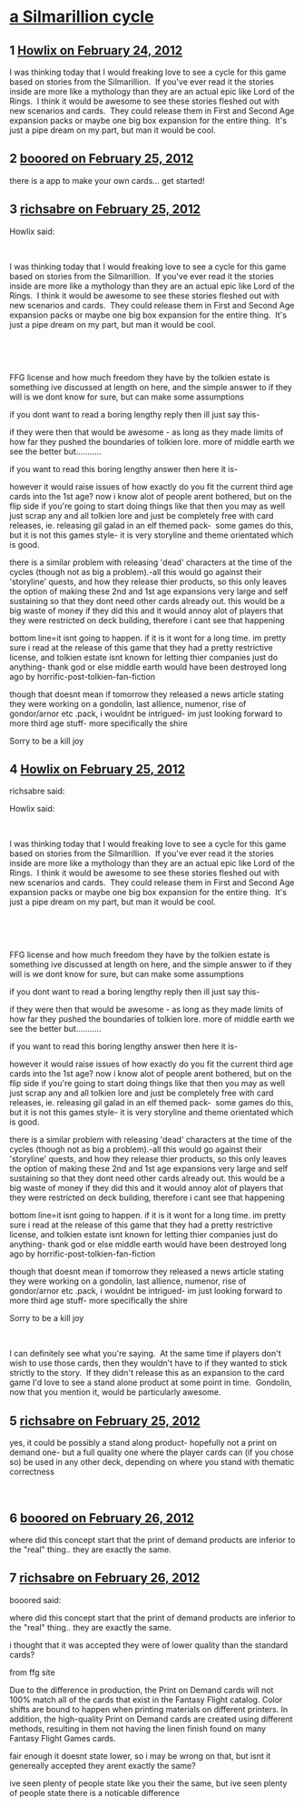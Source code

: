 # [a Silmarillion cycle](https://community.fantasyflightgames.com/topic/61000-a-silmarillion-cycle/)

## 1 [Howlix on February 24, 2012](https://community.fantasyflightgames.com/topic/61000-a-silmarillion-cycle/?do=findComment&comment=598540)

I was thinking today that I would freaking love to see a cycle for this game based on stories from the Silmarillion.  If you've ever read it the stories inside are more like a mythology than they are an actual epic like Lord of the Rings.  I think it would be awesome to see these stories fleshed out with new scenarios and cards.  They could release them in First and Second Age expansion packs or maybe one big box expansion for the entire thing.  It's just a pipe dream on my part, but man it would be cool.

## 2 [booored on February 25, 2012](https://community.fantasyflightgames.com/topic/61000-a-silmarillion-cycle/?do=findComment&comment=598560)

there is a app to make your own cards... get started!

## 3 [richsabre on February 25, 2012](https://community.fantasyflightgames.com/topic/61000-a-silmarillion-cycle/?do=findComment&comment=598610)

Howlix said:

 

I was thinking today that I would freaking love to see a cycle for this game based on stories from the Silmarillion.  If you've ever read it the stories inside are more like a mythology than they are an actual epic like Lord of the Rings.  I think it would be awesome to see these stories fleshed out with new scenarios and cards.  They could release them in First and Second Age expansion packs or maybe one big box expansion for the entire thing.  It's just a pipe dream on my part, but man it would be cool.

 

 

FFG license and how much freedom they have by the tolkien estate is something ive discussed at length on here, and the simple answer to if they will is we dont know for sure, but can make some assumptions

if you dont want to read a boring lengthy reply then ill just say this-

if they were then that would be awesome - as long as they made limits of how far they pushed the boundaries of tolkien lore. more of middle earth we see the better but...........

if you want to read this boring lengthy answer then here it is-

however it would raise issues of how exactly do you fit the current third age cards into the 1st age? now i know alot of people arent bothered, but on the flip side if you're going to start doing things like that then you may as well just scrap any and all tolkien lore and just be completely free with card releases, ie. releasing gil galad in an elf themed pack-  some games do this, but it is not this games style- it is very storyline and theme orientated which is good.

there is a similar problem with releasing 'dead' characters at the time of the cycles (though not as big a problem).-all this would go against their 'storyline' quests, and how they release thier products, so this only leaves the option of making these 2nd and 1st age expansions very large and self sustaining so that they dont need other cards already out. this would be a big waste of money if they did this and it would annoy alot of players that they were restricted on deck building, therefore i cant see that happening

bottom line=it isnt going to happen. if it is it wont for a long time. im pretty sure i read at the release of this game that they had a pretty restrictive license, and tolkien estate isnt known for letting thier companies just do anything- thank god or else middle earth would have been destroyed long ago by horrific-post-tolkien-fan-fiction

though that doesnt mean if tomorrow they released a news article stating they were working on a gondolin, last allience, numenor, rise of gondor/arnor etc .pack, i wouldnt be intrigued- im just looking forward to more third age stuff- more specifically the shire

Sorry to be a kill joy

## 4 [Howlix on February 25, 2012](https://community.fantasyflightgames.com/topic/61000-a-silmarillion-cycle/?do=findComment&comment=598676)

richsabre said:

Howlix said:

 

I was thinking today that I would freaking love to see a cycle for this game based on stories from the Silmarillion.  If you've ever read it the stories inside are more like a mythology than they are an actual epic like Lord of the Rings.  I think it would be awesome to see these stories fleshed out with new scenarios and cards.  They could release them in First and Second Age expansion packs or maybe one big box expansion for the entire thing.  It's just a pipe dream on my part, but man it would be cool.

 

 

FFG license and how much freedom they have by the tolkien estate is something ive discussed at length on here, and the simple answer to if they will is we dont know for sure, but can make some assumptions

if you dont want to read a boring lengthy reply then ill just say this-

if they were then that would be awesome - as long as they made limits of how far they pushed the boundaries of tolkien lore. more of middle earth we see the better but...........

if you want to read this boring lengthy answer then here it is-

however it would raise issues of how exactly do you fit the current third age cards into the 1st age? now i know alot of people arent bothered, but on the flip side if you're going to start doing things like that then you may as well just scrap any and all tolkien lore and just be completely free with card releases, ie. releasing gil galad in an elf themed pack-  some games do this, but it is not this games style- it is very storyline and theme orientated which is good.

there is a similar problem with releasing 'dead' characters at the time of the cycles (though not as big a problem).-all this would go against their 'storyline' quests, and how they release thier products, so this only leaves the option of making these 2nd and 1st age expansions very large and self sustaining so that they dont need other cards already out. this would be a big waste of money if they did this and it would annoy alot of players that they were restricted on deck building, therefore i cant see that happening

bottom line=it isnt going to happen. if it is it wont for a long time. im pretty sure i read at the release of this game that they had a pretty restrictive license, and tolkien estate isnt known for letting thier companies just do anything- thank god or else middle earth would have been destroyed long ago by horrific-post-tolkien-fan-fiction

though that doesnt mean if tomorrow they released a news article stating they were working on a gondolin, last allience, numenor, rise of gondor/arnor etc .pack, i wouldnt be intrigued- im just looking forward to more third age stuff- more specifically the shire

Sorry to be a kill joy



 

I can definitely see what you're saying.  At the same time if players don't wish to use those cards, then they wouldn't have to if they wanted to stick strictly to the story.  If they didn't release this as an expansion to the card game I'd love to see a stand alone product at some point in time.  Gondolin, now that you mention it, would be particularly awesome.

## 5 [richsabre on February 25, 2012](https://community.fantasyflightgames.com/topic/61000-a-silmarillion-cycle/?do=findComment&comment=598681)

yes, it could be possibly a stand along product- hopefully not a print on demand one- but a full quality one where the player cards can (if you chose so) be used in any other deck, depending on where you stand with thematic correctness

 

## 6 [booored on February 26, 2012](https://community.fantasyflightgames.com/topic/61000-a-silmarillion-cycle/?do=findComment&comment=599018)

where did this concept start that the print of demand products are inferior to the "real" thing.. they are exactly the same.

## 7 [richsabre on February 26, 2012](https://community.fantasyflightgames.com/topic/61000-a-silmarillion-cycle/?do=findComment&comment=599028)

booored said:

where did this concept start that the print of demand products are inferior to the "real" thing.. they are exactly the same.



i thought that it was accepted they were of lower quality than the standard cards?

from ffg site

Due to the difference in production, the Print on Demand cards will not 100% match all of the cards that exist in the Fantasy Flight catalog. Color shifts are bound to happen when printing materials on different printers. In addition, the high-quality Print on Demand cards are created using different methods, resulting in them not having the linen finish found on many Fantasy Flight Games cards.

fair enough it doesnt state lower, so i may be wrong on that, but isnt it genereally accepted they arent exactly the same?

ive seen plenty of people state like you their the same, but ive seen plenty of people state there is a noticable difference

 

 

